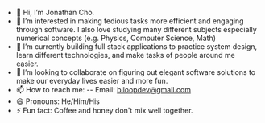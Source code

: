 - 👋 Hi, I’m Jonathan Cho.
- 👀 I’m interested in making tedious tasks more efficient and engaging through software. I also love studying many different subjects especially numerical concepts (e.g. Physics, Computer Science, Math)
- 🌱 I’m currently building full stack applications to practice system design, learn different technologies, and make tasks of people around me easier.
- 💞️ I’m looking to collaborate on figuring out elegant software solutions to make our everyday lives easier and more fun.
- 📫 How to reach me:
-- Email: blloopdev@gmail.com
- 😄 Pronouns: He/Him/His
- ⚡ Fun fact: Coffee and honey don't mix well together.

<!---
hjblloop/hjblloop is a ✨ special ✨ repository because its `README.md` (this file) appears on your GitHub profile.
You can click the Preview link to take a look at your changes.
--->
